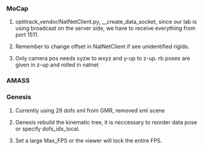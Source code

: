 ### MoCap

1. optitrack_vendor/NatNetClient.py, __create_data_socket, since our lab is using broadcast on the server side, we have to receive everything from port 1511.

2. Remember to change offset in NatNetClient if see unidentified rigids.

3. Only camera pos needs xyzw to wxyz and y-up to z-up. rb poses are given in z-up and rolled in natnet

### AMASS

### Genesis

1. Currently using 29 dofs xml from GMR, removed xml scene

2. Genesis rebuild the kinematic tree, it is neccessary to reorder data pose or specify dofs_idx_local.

3. Set a large Max_FPS or the viewer will lock the entire FPS.